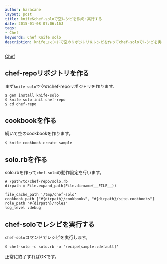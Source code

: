 ```yaml
---
author: haracane
layout: post
title: knife&chef-soloで空レシピを作成・実行する
date: 2015-01-08 07:06:16J
tags:
- Chef
keywords: Chef Knife solo
description: knifeコマンドで空のリポジトリ＆レシピを作ってchef-soloでレシピを実行する手順です。
---
```

[Chef](/tags/chef/)

## chef-repoリポジトリを作る

まず`knife-solo`で空のchef-repoリポジトリを作ります。

    $ gem install knife-solo
    $ knife solo init chef-repo
    $ cd chef-repo

## cookbookを作る

続いて空のcookbookを作ります。

    $ knife cookbook create sample

## solo.rbを作る

solo.rbを作って`chef-solo`の動作設定を行います。

    # /path/to/chef-repo/solo.rb
    dirpath = File.expand_path(File.dirname(__FILE__))

    file_cache_path '/tmp/chef-solo'
    cookbook_path ["#{dirpath}/cookbooks", "#{dirpath}/site-cookbooks"]
    role_path "#{dirpath}/roles"
    log_level :debug

## chef-soloでレシピを実行する

`chef-solo`コマンドでレシピを実行します。

    $ chef-solo -c solo.rb -o 'recipe[sample::default]'

正常に終了すればOKです。
